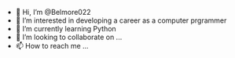 - 👋 Hi, I’m @Belmore022
- 👀 I’m interested in developing a career as a computer prgrammer
- 🌱 I’m currently learning Python
- 💞️ I’m looking to collaborate on ...
- 📫 How to reach me ...

<!---
Belmore022/Belmore022 is a ✨ special ✨ repository because its `README.md` (this file) appears on your GitHub profile.
You can click the Preview link to take a look at your changes.
--->
